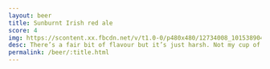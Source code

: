 ```yaml
---
layout: beer
title: Sunburnt Irish red ale
score: 4
img: https://scontent.xx.fbcdn.net/v/t1.0-0/p480x480/12734008_10153890412458745_3823076669808581993_n.jpg?oh=bb4f2d80fdb0c95f8a335b282aaf955a&oe=5920DFD6
desc: There’s a fair bit of flavour but it’s just harsh. Not my cup of tea
permalink: /beer/:title.html
---
```

